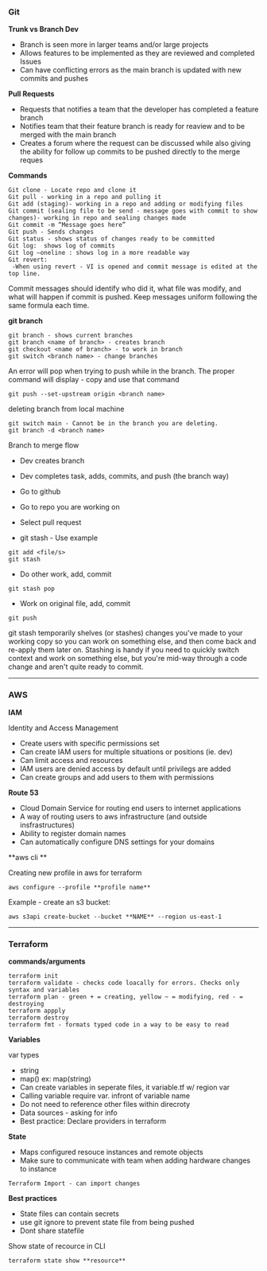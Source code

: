 
### **Git**

**Trunk vs Branch Dev**

- Branch is seen more in larger teams and/or large projects
- Allows features to be implemented as they are reviewed and completed
Issues
- Can have conflicting errors as the main branch is updated with new commits and pushes

**Pull Requests**

- Requests that notifies a team that the developer has completed a feature branch
- Notifies team that their feature branch is ready for reaview and to be merged with the main branch
- Creates a forum where the request can be discussed while also giving the ability for follow up commits to be pushed directly to the merge reques

**Commands**
```
Git clone - Locate repo and clone it
Git pull - working in a repo and pulling it
Git add (staging)- working in a repo and adding or modifying files
Git commit (sealing file to be send - message goes with commit to show changes)- working in repo and sealing changes made
Git commit -m “Message goes here”
Git push - Sends changes
Git status - shows status of changes ready to be committed
Git log:  shows log of commits
Git log —oneline : shows log in a more readable way
Git revert: 
 -When using revert - VI is opened and commit message is edited at the top line.
```
Commit messages should identify who did it, what file was modify, and what will happen if commit is pushed.
Keep messages uniform following the same formula each time.


**git branch**
```
git branch - shows current branches
git branch <name of branch> - creates branch
git checkout <name of branch> - to work in branch
git switch <branch name> - change branches
```
An error will pop when trying to push while in the branch. The proper command will display - copy and use that command
```
git push --set-upstream origin <branch name>
```

deleting branch from local machine
```
git switch main - Cannot be in the branch you are deleting.
git branch -d <branch name>
```

Branch to merge flow
- Dev creates branch
- Dev completes task, adds, commits, and push (the branch way)
- Go to github
- Go to repo you are working on
- Select pull request


- git stash - Use example
```
git add <file/s>
git stash
```
 - Do other work, add, commit
```
git stash pop
```
 - Work on original file, add, commit
 ```
git push
 ```

git stash temporarily shelves (or stashes) changes you've made to your 
working copy so you can work on something else, and then come back and re-apply them later on. 
Stashing is handy if you need to quickly switch context and work on something else, 
but you're mid-way through a code change and aren't quite ready to commit.

******************
### AWS

**IAM**

Identity and Access Management
- Create users with specific permissions set
- Can create IAM users for multiple situations or positions (ie. dev)
- Can limit access and resources
- IAM users are denied access by default until privilegs are added
- Can create groups and add users to them with permissions

**Route 53**
- Cloud Domain Service for routing end users to internet applications
- A way of routing users to aws infrastructure (and outside insfrastructures)
- Ability to register domain names
- Can automatically configure DNS settings for your domains

**aws cli **

Creating new profile in aws for terraform
```
aws configure --profile **profile name**
```
Example - create an s3 bucket:
```
aws s3api create-bucket --bucket **NAME** --region us-east-1
```

******************
### Terraform

**commands/arguments**
```
terraform init
terraform validate - checks code loacally for errors. Checks only syntax and variables
terraform plan - green + = creating, yellow ~ = modifying, red - = destroying
terraform appply
terraform destroy 
terraform fmt - formats typed code in a way to be easy to read
```

**Variables**

var types
- string
- map() ex: map(string)
 - Can create variables in seperate files, it variable.tf w/ region var
 - Calling variable require var. infront of variable name
 - Do not need to reference other files within direcroty
 - Data sources - asking for info 
 - Best practice: Declare providers in terraform

**State**
- Maps configured resouce instances and remote objects
- Make sure to communicate with team when adding hardware changes to instance
```
Terraform Import - can import changes
```

**Best practices**
- State files can contain secrets
- use git ignore to prevent state file from being pushed
- Dont share statefile

Show state of recource in CLI
```
terraform state show **resource**
```

